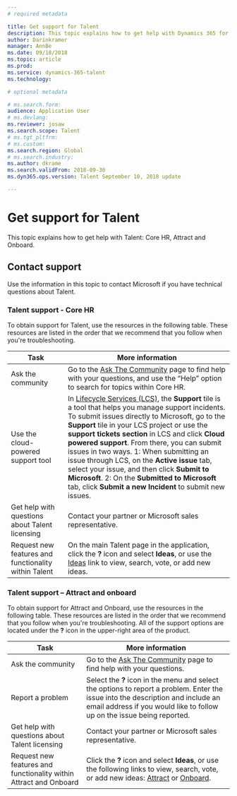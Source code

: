 ```yaml
---
# required metadata

title: Get support for Talent
description: This topic explains how to get help with Dynamics 365 for Talent.
author: Darinkramer
manager: AnnBe
ms.date: 09/18/2018
ms.topic: article
ms.prod: 
ms.service: dynamics-365-talent
ms.technology: 

# optional metadata

# ms.search.form: 
audience: Application User
# ms.devlang: 
ms.reviewer: josaw
ms.search.scope: Talent
# ms.tgt_pltfrm: 
# ms.custom: 
ms.search.region: Global
# ms.search.industry: 
ms.author: dkrame
ms.search.validFrom: 2018-09-30
ms.dyn365.ops.version: Talent September 10, 2018 update

---
```


# Get support for Talent

This topic explains how to get help with Talent: Core HR, Attract and Onboard.

Contact support
---------------

Use the information in this topic to contact Microsoft if you have technical
questions about Talent.

### Talent support - Core HR

To obtain support for Talent, use the resources in the following table. These
resources are listed in the order that we recommend that you follow when you're
troubleshooting.

| **Task**                                                | **More information**                                                                                                                                                                                                                                                                                                                                                                                                                                                                                                                                            |
|---------------------------------------------------------|-----------------------------------------------------------------------------------------------------------------------------------------------------------------------------------------------------------------------------------------------------------------------------------------------------------------------------------------------------------------------------------------------------------------------------------------------------------------------------------------------------------------------------------------------------------------|
| Ask the community                                      | Go to the [Ask The Community](https://community.dynamics.com/365/talent) page to find help with your questions, and use the “Help” option to search for topics within Core HR.                                                                                                                                                                                                                                                                                                                                                                                  |
| Use the cloud-powered support tool                     | In [Lifecycle Services (LCS)](https://lcs.dynamics.com/), the **Support** tile is a tool that helps you manage support incidents. To submit issues directly to Microsoft, go to the **Support** tile in your LCS project or use the **support tickets section** in LCS and click **Cloud powered support**. From there, you can submit issues in two ways. 1: When submitting an issue through LCS, on the **Active issue** tab, select your issue, and then click **Submit to Microsoft**. 2: On the **Submitted to Microsoft** tab, click **Submit a new Incident** to submit new issues. |
| Get help with questions about Talent licensing         | Contact your partner or Microsoft sales representative.                                                                                                                                                                                                                                                                                                                                                                                                                                                                                                         |
| Request new features and functionality within Talent | On the main Talent page in the application, click the **?** icon and select **Ideas**, or use the [Ideas](https://powerusers.microsoft.com/t5/Ideas-for-Human-Resources/idb-p/HumanResources) link to view, search, vote, or add new ideas.                                                                                                                                                                                                                                                                                                                      |

### Talent support – Attract and onboard

To obtain support for Attract and Onboard, use the resources in the following
table. These resources are listed in the order that we recommend that you follow
when you're troubleshooting. All of the support options are located under the
**?** icon in the upper-right area of the product.

| **Task**                                                                | **More information**                                                                                                                                                                                                                                                                           |
|-------------------------------------------------------------------------|------------------------------------------------------------------------------------------------------------------------------------------------------------------------------------------------------------------------------------------------------------------------------------------------|
| Ask the community                                                      | Go to the [Ask The Community](https://community.dynamics.com/365/talent) page to find help with your questions.                                                                                                                                                                                |
| Report a problem                                                        | Select the **?** icon in the menu and select the options to report a problem. Enter the issue into the description and include an email address if you would like to follow up on the issue being reported.                                                                                           |
| Get help with questions about Talent licensing                         | Contact your partner or Microsoft sales representative.                                                                                                                                                                                                                                        |
| Request new features and functionality within Attract and Onboard | Click the **?** icon and select **Ideas**, or use the following links to view, search, vote, or add new ideas: [Attract](https://powerusers.microsoft.com/t5/Ideas-for-Attract/idb-p/Attract) or [Onboard](https://powerusers.microsoft.com/t5/Ideas-for-Onboard/idb-p/Onboard). |
